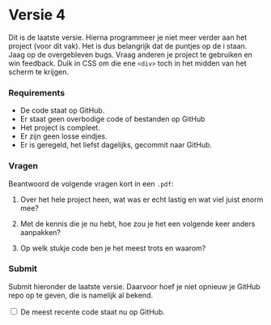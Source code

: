 # Versie 4

Dit is de laatste versie. Hierna programmeer je niet meer verder aan het project (voor dit vak). Het is dus belangrijk dat de puntjes op de i staan. Jaag op de overgebleven bugs. Vraag anderen je project te gebruiken en win feedback. Duik in CSS om die ene `<div>` toch in het midden van het scherm te krijgen. 

### Requirements

* De code staat op GitHub.
* Er staat geen overbodige code of bestanden op GitHub
* Het project is compleet.
* Er zijn geen losse eindjes.
* Er is geregeld, het liefst dagelijks, gecommit naar GitHub.

### Vragen

Beantwoord de volgende vragen kort in een `.pdf`:

1. Over het hele project heen, wat was er echt lastig en wat viel juist enorm mee?

2. Met de kennis die je nu hebt, hoe zou je het een volgende keer anders aanpakken?

3. Op welk stukje code ben je het meest trots en waarom?

### Submit

Submit hieronder de laatste versie. Daarvoor hoef je niet opnieuw je GitHub repo op te geven, die is namelijk al bekend.

<div class="form-check">
  <input required name="form[meestrecentopgh]" class="form-check-input" type="checkbox" value="yes" id="check2">
  <label class="form-check-label" for="check2">
    De meest recente code staat nu op GitHub.
  </label>
</div>